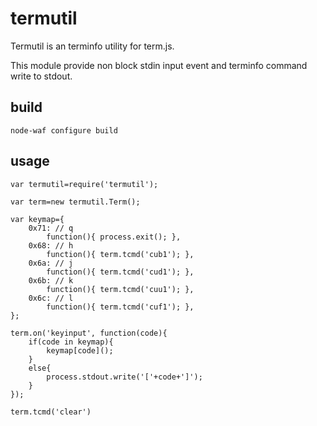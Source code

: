 # termutil

Termutil is an terminfo utility for term.js.

This module provide non block stdin input event 
and terminfo command write to stdout.

## build

    node-waf configure build

## usage

    var termutil=require('termutil');
    
    var term=new termutil.Term();
    
    var keymap={
        0x71: // q
            function(){ process.exit(); },
        0x68: // h
            function(){ term.tcmd('cub1'); },
        0x6a: // j
            function(){ term.tcmd('cud1'); },
        0x6b: // k
            function(){ term.tcmd('cuu1'); },
        0x6c: // l
            function(){ term.tcmd('cuf1'); },
    };
    
    term.on('keyinput', function(code){
        if(code in keymap){
            keymap[code]();
        }
        else{
            process.stdout.write('['+code+']');
        }
    });
    
    term.tcmd('clear')


